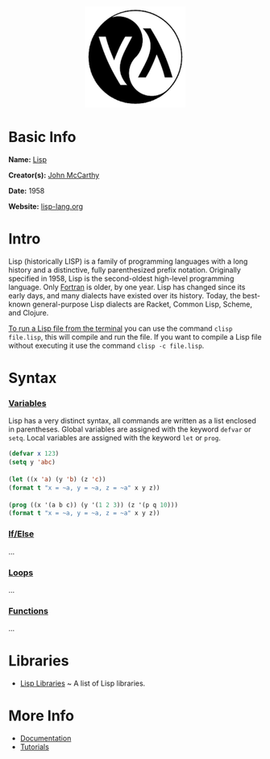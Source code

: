 <p align="center"><img width="200" height="200" src="https://github.com/jgphilpott/babel/blob/main/Lisp/logo.png"></p>

# Basic Info

**Name:** [Lisp](https://en.wikipedia.org/wiki/Lisp_(programming_language))

**Creator(s):** [John McCarthy](https://en.wikipedia.org/wiki/John_McCarthy_(computer_scientist))

**Date:** 1958

**Website:** [lisp-lang.org](https://lisp-lang.org)

# Intro

Lisp (historically LISP) is a family of programming languages with a long history and a distinctive, fully parenthesized prefix notation. Originally specified in 1958, Lisp is the second-oldest high-level programming language. Only [Fortran](https://github.com/jgphilpott/babel/blob/main/Fortran/README.md) is older, by one year. Lisp has changed since its early days, and many dialects have existed over its history. Today, the best-known general-purpose Lisp dialects are Racket, Common Lisp, Scheme, and Clojure.

[To run a Lisp file from the terminal](https://stackoverflow.com/a/20301901/1544937) you can use the command `clisp file.lisp`, this will compile and run the file. If you want to compile a Lisp file without executing it use the command `clisp -c file.lisp`.

# Syntax

### [Variables](https://www.tutorialspoint.com/lisp/lisp_variables.htm)

Lisp has a very distinct syntax, all commands are written as a list enclosed in parentheses. Global variables are assigned with the keyword `defvar` or `setq`. Local variables are assigned with the keyword `let` or `prog`.

```lisp
(defvar x 123)
(setq y 'abc)

(let ((x 'a) (y 'b) (z 'c))
(format t "x = ~a, y = ~a, z = ~a" x y z))

(prog ((x '(a b c)) (y '(1 2 3)) (z '(p q 10)))
(format t "x = ~a, y = ~a, z = ~a" x y z))
```

### [If/Else](https://www.tutorialspoint.com/lisp/lisp_decisions.htm)

...

### [Loops](https://www.tutorialspoint.com/lisp/lisp_loops.htm)

...

### [Functions](https://www.tutorialspoint.com/lisp/lisp_functions.htm)

...

# Libraries

 - [Lisp Libraries](https://common-lisp.net/libraries) ~ A list of Lisp libraries.

# More Info

 - [Documentation](https://lisp-lang.org/learn)
 - [Tutorials](https://www.tutorialspoint.com/lisp/index.htm)

